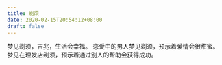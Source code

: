 ```yaml
---
title: 剃须
date: 2020-02-15T20:54:12+08:00
draft: false
---
```


梦见剃须，吉兆，生活会幸福。
恋爱中的男人梦见剃须，预示着爱情会很甜蜜。
梦见在理发店剃须，预示着通过别人的帮助会获得成功。
